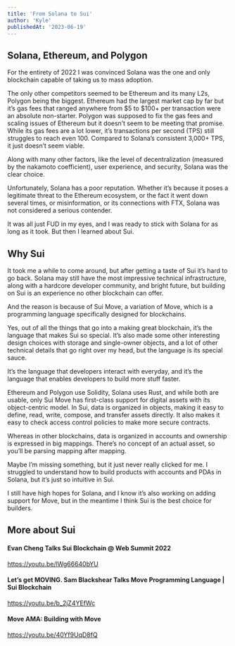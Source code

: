 ```yaml
---
title: 'From Solana to Sui'
author: 'Kyle'
publishedAt: '2023-06-19'
---
```


## Solana, Ethereum, and Polygon

For the entirety of 2022 I was convinced Solana was the one and only blockchain capable of taking us to mass adoption.

The only other competitors seemed to be Ethereum and its many L2s, Polygon being the biggest. Ethereum had the largest market cap by far but it’s gas fees that ranged anywhere from $5 to $100+ per transaction were an absolute non-starter. Polygon was supposed to fix the gas fees and scaling issues of Ethereum but it doesn’t seem to be meeting that promise. While its gas fees are a lot lower, it’s transactions per second (TPS) still struggles to reach even 100. Compared to Solana’s consistent 3,000+ TPS, it just doesn’t seem viable.

Along with many other factors, like the level of decentralization (measured by the nakamoto coefficient), user experience, and security, Solana was the clear choice.

Unfortunately, Solana has a poor reputation. Whether it’s because it poses a legitimate threat to the Ethereum ecosystem, or the fact it went down several times, or misinformation, or its connections with FTX, Solana was not considered a serious contender.

It was all just FUD in my eyes, and I was ready to stick with Solana for as long as it took. But then I learned about Sui.

## Why Sui

It took me a while to come around, but after getting a taste of Sui it’s hard to go back. Solana may still have the most impressive technical infrastructure, along with a hardcore developer community, and bright future, but building on Sui is an experience no other blockchain can offer.

And the reason is because of Sui Move, a variation of Move, which is a programming language specifically designed for blockchains.

Yes, out of all the things that go into a making great blockchain, it’s the language that makes Sui so special. It’s also made some other interesting design choices with storage and single-owner objects, and a lot of other technical details that go right over my head, but the language is its special sauce.

It’s the language that developers interact with everyday, and it’s the language that enables developers to build more stuff faster.

Ethereum and Polygon use Solidity, Solana uses Rust, and while both are usable, only Sui Move has first-class support for digital assets with its object-centric model. In Sui, data is organized in objects, making it easy to define, read, write, compose, and transfer assets directly. It also makes it easy to check access control policies to make more secure contracts.

Whereas in other blockchains, data is organized in accounts and ownership is expressed in big mappings. There’s no concept of an actual asset, so you’ll be parsing mapping after mapping.

Maybe I’m missing something, but it just never really clicked for me. I struggled to understand how to build products with accounts and PDAs in Solana, but it’s just so intuitive in Sui.

I still have high hopes for Solana, and I know it’s also working on adding support for Move, but in the meantime I think Sui is the best choice for builders.

## More about Sui

#### Evan Cheng Talks Sui Blockchain @ Web Summit 2022

https://youtu.be/lWg66640bYU

#### Let’s get MOVING. Sam Blackshear Talks Move Programming Language | Sui Blockchain

https://youtu.be/b_2jZ4YEfWc

#### Move AMA: Building with Move

https://youtu.be/40Yf9UqD8fQ
